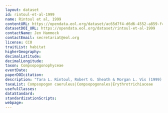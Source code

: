 ```yaml
---
layout: dataset
id: rintoul-et-al-1999
name: Rintoul et al, 1999
contentURL: https://opendata.eol.org/dataset/ac65d7f4-d6d6-4552-a859-f4724b02e6bf/resource/29c38909-a3a6-4071-a079-377fbd724451/download/rintouletal1999.zip
datasetDOI_URL: https://opendata.eol.org/dataset/rintoul-et-al-1999
contactName: Jen Hammock
contactEmail: secretariat@eol.org
license: CC0
traitList: habitat
higherGeography:
decimalLatitude:
decimalLongitude:
taxon: Compsopogonophyceae
eventDate:
paperDOIcitation: 
description: "Tara L. Rintoul, Robert G. Sheath & Morgan L. Vis (1999) Systematics and biogeography of the Compsopogonales (Rhodophyta) with emphasis on the freshwater families in North America, Phycologia, 38:6, 517-527, DOI: 10.2216/i0031-8884-38-6-517.1"
taxaList: Compsopogon caeruleus|Compsopogonales|Erythrotrichiaceae
usefulClasses:
dataStandard:
standardizationScripts:
webpage:
---
```


